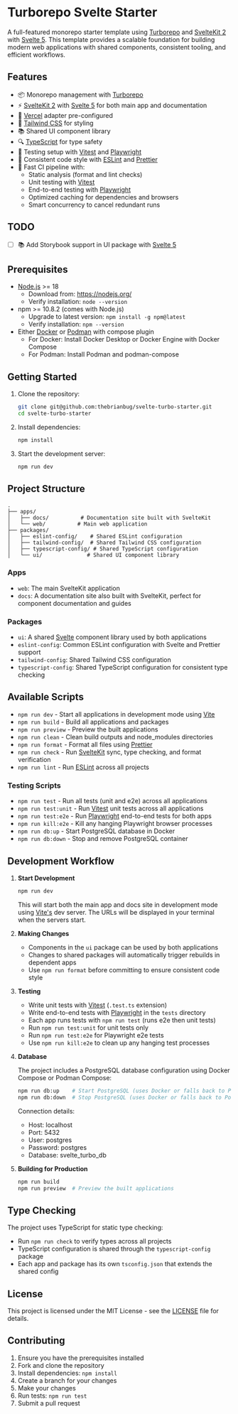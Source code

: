 # Turborepo Svelte Starter

A full-featured monorepo starter template using [Turborepo](https://turbo.build/) and [SvelteKit 2](https://kit.svelte.dev/) with [Svelte 5](https://svelte.dev/docs/svelte/overview). This template provides a scalable foundation for building modern web applications with shared components, consistent tooling, and efficient workflows.

## Features

- 📦 Monorepo management with [Turborepo](https://turbo.build/)
- ⚡ [SvelteKit 2](https://kit.svelte.dev/) with [Svelte 5](https://svelte.dev/) for both main app and documentation
- 🚀 [Vercel](https://vercel.com/) adapter pre-configured
- 🎨 [Tailwind CSS](https://tailwindcss.com/) for styling
- 📚 Shared UI component library
- 🔍 [TypeScript](https://www.typescriptlang.org/) for type safety
- 🧪 Testing setup with [Vitest](https://vitest.dev/) and [Playwright](https://playwright.dev/)
- 📝 Consistent code style with [ESLint](https://eslint.org/) and [Prettier](https://prettier.io/)
- 🔄 Fast CI pipeline with:
  - Static analysis (format and lint checks)
  - Unit testing with [Vitest](https://vitest.dev/)
  - End-to-end testing with [Playwright](https://playwright.dev/)
  - Optimized caching for dependencies and browsers
  - Smart concurrency to cancel redundant runs

## TODO

- [ ] 📚 Add Storybook support in UI package with [Svelte 5](https://storybook.js.org/blog/storybook-8-4/)

## Prerequisites

- [Node.js](https://nodejs.org/) >= 18
  - Download from: https://nodejs.org/
  - Verify installation: `node --version`
- npm >= 10.8.2 (comes with Node.js)
  - Upgrade to latest version: `npm install -g npm@latest`
  - Verify installation: `npm --version`
- Either [Docker](https://www.docker.com/) or [Podman](https://podman.io/) with compose plugin
  - For Docker: Install Docker Desktop or Docker Engine with Docker Compose
  - For Podman: Install Podman and podman-compose

## Getting Started

1. Clone the repository:

   ```sh
   git clone git@github.com:thebrianbug/svelte-turbo-starter.git
   cd svelte-turbo-starter
   ```

2. Install dependencies:

   ```sh
   npm install
   ```

3. Start the development server:
   ```sh
   npm run dev
   ```

## Project Structure

```
.
├── apps/
│   ├── docs/          # Documentation site built with SvelteKit
│   └── web/          # Main web application
├── packages/
│   ├── eslint-config/    # Shared ESLint configuration
│   ├── tailwind-config/  # Shared Tailwind CSS configuration
│   ├── typescript-config/ # Shared TypeScript configuration
│   └── ui/              # Shared UI component library
```

### Apps

- `web`: The main SvelteKit application
- `docs`: A documentation site also built with SvelteKit, perfect for component documentation and guides

### Packages

- `ui`: A shared [Svelte](https://svelte.dev/) component library used by both applications
- `eslint-config`: Common ESLint configuration with Svelte and Prettier support
- `tailwind-config`: Shared Tailwind CSS configuration
- `typescript-config`: Shared TypeScript configuration for consistent type checking

## Available Scripts

- `npm run dev` - Start all applications in development mode using [Vite](https://vitejs.dev/)
- `npm run build` - Build all applications and packages
- `npm run preview` - Preview the built applications
- `npm run clean` - Clean build outputs and node_modules directories
- `npm run format` - Format all files using [Prettier](https://prettier.io/)
- `npm run check` - Run [SvelteKit](https://kit.svelte.dev/) sync, type checking, and format verification
- `npm run lint` - Run [ESLint](https://eslint.org/) across all projects

### Testing Scripts

- `npm run test` - Run all tests (unit and e2e) across all applications
- `npm run test:unit` - Run [Vitest](https://vitest.dev/) unit tests across all applications
- `npm run test:e2e` - Run [Playwright](https://playwright.dev/) end-to-end tests for both apps
- `npm run kill:e2e` - Kill any hanging Playwright browser processes
- `npm run db:up` - Start PostgreSQL database in Docker
- `npm run db:down` - Stop and remove PostgreSQL container

## Development Workflow

1. **Start Development**

   ```sh
   npm run dev
   ```

   This will start both the main app and docs site in development mode using [Vite's](https://vitejs.dev/) dev server. The URLs will be displayed in your terminal when the servers start.

2. **Making Changes**

   - Components in the `ui` package can be used by both applications
   - Changes to shared packages will automatically trigger rebuilds in dependent apps
   - Use `npm run format` before committing to ensure consistent code style

3. **Testing**

   - Write unit tests with [Vitest](https://vitest.dev/) (`.test.ts` extension)
   - Write end-to-end tests with [Playwright](https://playwright.dev/) in the `tests` directory
   - Each app runs tests with `npm run test` (runs e2e then unit tests)
   - Run `npm run test:unit` for unit tests only
   - Run `npm run test:e2e` for Playwright e2e tests
   - Use `npm run kill:e2e` to clean up any hanging test processes

4. **Database**

   The project includes a PostgreSQL database configuration using Docker Compose or Podman Compose:

   ```sh
   npm run db:up    # Start PostgreSQL (uses Docker or falls back to Podman)
   npm run db:down  # Stop PostgreSQL (uses Docker or falls back to Podman)
   ```

   Connection details:

   - Host: localhost
   - Port: 5432
   - User: postgres
   - Password: postgres
   - Database: svelte_turbo_db

5. **Building for Production**
   ```sh
   npm run build
   npm run preview  # Preview the built applications
   ```

## Type Checking

The project uses TypeScript for static type checking:

- Run `npm run check` to verify types across all projects
- TypeScript configuration is shared through the `typescript-config` package
- Each app and package has its own `tsconfig.json` that extends the shared config

## License

This project is licensed under the MIT License - see the [LICENSE](LICENSE) file for details.

## Contributing

1. Ensure you have the prerequisites installed
2. Fork and clone the repository
3. Install dependencies: `npm install`
4. Create a branch for your changes
5. Make your changes
6. Run tests: `npm run test`
7. Submit a pull request
